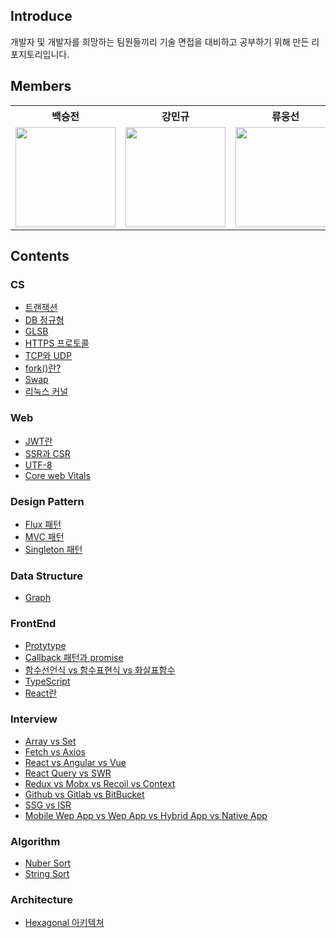## Introduce
개발자 및 개발자를 희망하는 팀원들끼리 기술 면접을 대비하고 공부하기 위해 만든 리포지토리입니다.

## Members
<table>
  <th>백승전</th>
  <th>강민규</th>
  <th>류웅선</th>
  <tr>
    <td>
      <a target="_blank" href="https://github.com/baikseungjeon">
        <img
          width="160px"
          src="https://user-images.githubusercontent.com/85447054/194862402-399ff363-dff1-44c0-8294-5fa6602ab1b4.png"
        />
      </a>
    </td>
    <td>
      <a target="_blank" href="https://github.com/kagrin97">
        <img
          width="160px"
          src="https://user-images.githubusercontent.com/75124028/194712606-04d3ff01-49aa-4154-89a9-448109f21106.jpg"
        />
      </a>
    </td>
    <td>
      <a target="_blank" href="https://github.com/unsnruu">
        <img
          width="160px"
          src="https://avatars.githubusercontent.com/u/59273135?v=4"
        />
      </a>
    </td>
  </tr>
</table>
    
## Contents
### CS
  - [트랜잭션](https://github.com/BaikSeungJeon/Interview/blob/main/CS/DataBase/DB%20%EC%A0%95%EA%B7%9C%ED%98%95.md)
  - [DB 정규형](https://github.com/BaikSeungJeon/Interview/blob/main/CS/DataBase/%ED%8A%B8%EB%9E%9C%EC%9E%AD%EC%85%98.md)
  - [GLSB](https://github.com/BaikSeungJeon/Interview/blob/main/CS/Network/GLSB.md)
  - [HTTPS 프로토콜](https://github.com/BaikSeungJeon/Interview/blob/main/CS/Network/HTTPS%20%ED%94%84%EB%A1%9C%ED%86%A0%EC%BD%9C.md)
  - [TCP와 UDP](https://github.com/BaikSeungJeon/Interview/blob/main/CS/Network/TCP%EC%99%80%20UDP.md)
  - [fork()란?](https://github.com/BaikSeungJeon/Interview/blob/main/CS/OS/fork()%20%ED%95%A8%EC%88%98.md)
  - [Swap](https://github.com/BaikSeungJeon/Interview/blob/main/CS/OS/Swap.md)
  - [리눅스 커널](https://github.com/BaikSeungJeon/Interview/blob/main/CS/OS/리눅스%20커널.md)
### Web
  - [JWT란](https://github.com/BaikSeungJeon/Interview/blob/main/Web/JWT.md)
  - [SSR과 CSR](https://github.com/BaikSeungJeon/Interview/blob/main/Web/SSR%EA%B3%BC%20CSR.md)
  - [UTF-8](https://github.com/BaikSeungJeon/Interview/blob/main/Web/UTF-8.md)
  - [Core web Vitals](https://github.com/BaikSeungJeon/Interview/blob/main/Web/Core%20web%20Vitals.md)
### Design Pattern
  - [Flux 패턴](https://github.com/BaikSeungJeon/Interview/blob/main/Design%20Pattern/Flux%20%ED%8C%A8%ED%84%B4.md)
  - [MVC 패턴](https://github.com/BaikSeungJeon/Interview/blob/main/Design%20Pattern/MVC%20%ED%8C%A8%ED%84%B4.md)
  - [Singleton 패턴](https://github.com/BaikSeungJeon/Interview/blob/main/Design%20Pattern/Singleton.md)
### Data Structure
  - [Graph](https://github.com/BaikSeungJeon/Interview/blob/main/Data%20Structure/Graph.md)
### FrontEnd
  - [Protytype](https://github.com/BaikSeungJeon/Interview/blob/main/FrontEnd/JavaScript/Prototype.md)
  - [Callback 패턴과 promise](https://github.com/BaikSeungJeon/Interview/blob/main/FrontEnd/JavaScript/callback%20%ED%8C%A8%ED%84%B4%EA%B3%BC%20promise.md)
  - [함수선언식 vs 함수표현식 vs 화살표함수](https://github.com/BaikSeungJeon/Interview/blob/main/FrontEnd/JavaScript/%ED%95%A8%EC%88%98%EC%84%A0%EC%96%B8%EC%8B%9D%20vs%20%ED%95%A8%EC%88%98%ED%91%9C%ED%98%84%EC%8B%9D%20vs%20%ED%99%94%EC%82%B4%ED%91%9C%ED%95%A8%EC%88%98.md)
  - [TypeScript](https://github.com/BaikSeungJeon/Interview/blob/main/FrontEnd/JavaScript/TypeScript.md)
  - [React란](https://github.com/BaikSeungJeon/Interview/blob/main/FrontEnd/React/React%EB%9E%80%3F.md)
### Interview
  - [Array vs Set](https://github.com/BaikSeungJeon/Interview/blob/main/Interview/Array%20vs%20Set.md)
  - [Fetch vs Axios](https://github.com/BaikSeungJeon/Interview/blob/main/Interview/Fetch%20vs%20Axios.md)
  - [React vs Angular vs Vue](https://github.com/BaikSeungJeon/Interview/blob/main/Interview/React%20vs%20Angular%20vs%20Vue.md)
  - [React Query vs SWR](https://github.com/BaikSeungJeon/Interview/blob/main/Interview/React-query%20vs%20SWR.md)
  - [Redux vs Mobx vs Recoil vs Context](https://github.com/BaikSeungJeon/Interview/blob/main/Interview/Redux%20vs%20Mobx%20vs%20Recoil%20vs%20Context.md)
  - [Github vs Gitlab vs BitBucket](https://github.com/BaikSeungJeon/Interview/blob/main/Interview/GitHub%20vs%20GitLab%20vs%20BitBucket.md)
  - [SSG vs ISR](https://github.com/BaikSeungJeon/Interview/blob/main/Interview/SSG%20vs%20ISR.md)
  - [Mobile Wep App vs Wep App vs Hybrid App vs Native App](https://github.com/BaikSeungJeon/Interview/blob/main/Interview/Mobile%20Wep%20App%20vs%20Wep%20App%20vs%20Hybrid%20App%20vs%20Native%20App.md)
### Algorithm
  - [Nuber Sort](https://github.com/BaikSeungJeon/Interview/blob/main/Algorithm/Sort/Number%20Sort.md)
  - [String Sort](https://github.com/BaikSeungJeon/Interview/blob/main/Algorithm/Sort/String%20Sort.md)
### Architecture
  - [Hexagonal 아키텍쳐](https://github.com/BaikSeungJeon/Interview/blob/main/Architecture/Hexagonal%20architecture.md)

